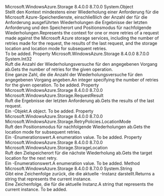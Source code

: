 <Type Name="RetryContext" FullName="Microsoft.WindowsAzure.Storage.RetryPolicies.RetryContext">
  <TypeSignature Language="C#" Value="public sealed class RetryContext" />
  <TypeSignature Language="ILAsm" Value=".class public auto ansi sealed beforefieldinit RetryContext extends System.Object" />
  <TypeSignature Language="DocId" Value="T:Microsoft.WindowsAzure.Storage.RetryPolicies.RetryContext" />
  <TypeSignature Language="VB.NET" Value="Public NotInheritable Class RetryContext" />
  <TypeSignature Language="F#" Value="type RetryContext = class" />
  <AssemblyInfo>
    <AssemblyName>Microsoft.WindowsAzure.Storage</AssemblyName>
    <AssemblyVersion>8.4.0.0</AssemblyVersion>
    <AssemblyVersion>8.7.0.0</AssemblyVersion>
  </AssemblyInfo>
  <Base>
    <BaseTypeName>System.Object</BaseTypeName>
  </Base>
  <Interfaces />
  <Docs>
    <summary>
            <span data-ttu-id="fe462-101">Stellt den Kontext mindestens einer Wiederholung einer Anforderung für die Microsoft Azure-Speicherdienste, einschließlich der Anzahl der für die Anforderung ausgeführten Wiederholungen die Ergebnisse der letzten Anforderung und den Speicherort und Positionsmodus für nachfolgende Wiederholungen.</span><span class="sxs-lookup"><span data-stu-id="fe462-101">Represents the context for one or more retries of a request made against the Microsoft Azure storage services, including the number of retries made for the request, the results of the last request, and the storage location and location mode for subsequent retries.</span></span>
            </summary>
    <remarks>To be added.</remarks>
  </Docs>
  <Members>
    <Member MemberName="CurrentRetryCount">
      <MemberSignature Language="C#" Value="public int CurrentRetryCount { get; }" />
      <MemberSignature Language="ILAsm" Value=".property instance int32 CurrentRetryCount" />
      <MemberSignature Language="DocId" Value="P:Microsoft.WindowsAzure.Storage.RetryPolicies.RetryContext.CurrentRetryCount" />
      <MemberSignature Language="VB.NET" Value="Public ReadOnly Property CurrentRetryCount As Integer" />
      <MemberSignature Language="F#" Value="member this.CurrentRetryCount : int" Usage="Microsoft.WindowsAzure.Storage.RetryPolicies.RetryContext.CurrentRetryCount" />
      <MemberType>Property</MemberType>
      <AssemblyInfo>
        <AssemblyName>Microsoft.WindowsAzure.Storage</AssemblyName>
        <AssemblyVersion>8.4.0.0</AssemblyVersion>
        <AssemblyVersion>8.7.0.0</AssemblyVersion>
      </AssemblyInfo>
      <ReturnValue>
        <ReturnType>System.Int32</ReturnType>
      </ReturnValue>
      <Docs>
        <summary>
            <span data-ttu-id="fe462-102">Ruft die Anzahl der Wiederholungsversuche für den angegebenen Vorgang ab.</span><span class="sxs-lookup"><span data-stu-id="fe462-102">Gets the number of retries for the given operation.</span></span>
            </summary>
        <value><span data-ttu-id="fe462-103">Eine ganze Zahl, die die Anzahl der Wiederholungsversuche für den angegebenen Vorgang angeben.</span><span class="sxs-lookup"><span data-stu-id="fe462-103">An integer specifying the number of retries for the given operation.</span></span></value>
        <remarks>To be added.</remarks>
      </Docs>
    </Member>
    <Member MemberName="LastRequestResult">
      <MemberSignature Language="C#" Value="public Microsoft.WindowsAzure.Storage.RequestResult LastRequestResult { get; }" />
      <MemberSignature Language="ILAsm" Value=".property instance class Microsoft.WindowsAzure.Storage.RequestResult LastRequestResult" />
      <MemberSignature Language="DocId" Value="P:Microsoft.WindowsAzure.Storage.RetryPolicies.RetryContext.LastRequestResult" />
      <MemberSignature Language="VB.NET" Value="Public ReadOnly Property LastRequestResult As RequestResult" />
      <MemberSignature Language="F#" Value="member this.LastRequestResult : Microsoft.WindowsAzure.Storage.RequestResult" Usage="Microsoft.WindowsAzure.Storage.RetryPolicies.RetryContext.LastRequestResult" />
      <MemberType>Property</MemberType>
      <AssemblyInfo>
        <AssemblyName>Microsoft.WindowsAzure.Storage</AssemblyName>
        <AssemblyVersion>8.4.0.0</AssemblyVersion>
        <AssemblyVersion>8.7.0.0</AssemblyVersion>
      </AssemblyInfo>
      <ReturnValue>
        <ReturnType>Microsoft.WindowsAzure.Storage.RequestResult</ReturnType>
      </ReturnValue>
      <Docs>
        <summary>
            <span data-ttu-id="fe462-104">Ruft die Ergebnisse der letzten Anforderung ab.</span><span class="sxs-lookup"><span data-stu-id="fe462-104">Gets the results of the last request.</span></span>
            </summary>
        <value><span data-ttu-id="fe462-105">Ein <see cref="T:Microsoft.WindowsAzure.Storage.RequestResult" />-Objekt.</span><span class="sxs-lookup"><span data-stu-id="fe462-105">A <see cref="T:Microsoft.WindowsAzure.Storage.RequestResult" /> object.</span></span></value>
        <remarks>To be added.</remarks>
      </Docs>
    </Member>
    <Member MemberName="LocationMode">
      <MemberSignature Language="C#" Value="public Microsoft.WindowsAzure.Storage.RetryPolicies.LocationMode LocationMode { get; }" />
      <MemberSignature Language="ILAsm" Value=".property instance valuetype Microsoft.WindowsAzure.Storage.RetryPolicies.LocationMode LocationMode" />
      <MemberSignature Language="DocId" Value="P:Microsoft.WindowsAzure.Storage.RetryPolicies.RetryContext.LocationMode" />
      <MemberSignature Language="VB.NET" Value="Public ReadOnly Property LocationMode As LocationMode" />
      <MemberSignature Language="F#" Value="member this.LocationMode : Microsoft.WindowsAzure.Storage.RetryPolicies.LocationMode" Usage="Microsoft.WindowsAzure.Storage.RetryPolicies.RetryContext.LocationMode" />
      <MemberType>Property</MemberType>
      <AssemblyInfo>
        <AssemblyName>Microsoft.WindowsAzure.Storage</AssemblyName>
        <AssemblyVersion>8.4.0.0</AssemblyVersion>
        <AssemblyVersion>8.7.0.0</AssemblyVersion>
      </AssemblyInfo>
      <ReturnValue>
        <ReturnType>Microsoft.WindowsAzure.Storage.RetryPolicies.LocationMode</ReturnType>
      </ReturnValue>
      <Docs>
        <summary>
            <span data-ttu-id="fe462-106">Ruft den Positionsmodus für nachfolgende Wiederholungen ab.</span><span class="sxs-lookup"><span data-stu-id="fe462-106">Gets the location mode for subsequent retries.</span></span>
            </summary>
        <value><span data-ttu-id="fe462-107">Ein <see cref="T:Microsoft.WindowsAzure.Storage.RetryPolicies.LocationMode" />-Enumerationswert.</span><span class="sxs-lookup"><span data-stu-id="fe462-107">A <see cref="T:Microsoft.WindowsAzure.Storage.RetryPolicies.LocationMode" /> enumeration value.</span></span></value>
        <remarks>To be added.</remarks>
      </Docs>
    </Member>
    <Member MemberName="NextLocation">
      <MemberSignature Language="C#" Value="public Microsoft.WindowsAzure.Storage.StorageLocation NextLocation { get; }" />
      <MemberSignature Language="ILAsm" Value=".property instance valuetype Microsoft.WindowsAzure.Storage.StorageLocation NextLocation" />
      <MemberSignature Language="DocId" Value="P:Microsoft.WindowsAzure.Storage.RetryPolicies.RetryContext.NextLocation" />
      <MemberSignature Language="VB.NET" Value="Public ReadOnly Property NextLocation As StorageLocation" />
      <MemberSignature Language="F#" Value="member this.NextLocation : Microsoft.WindowsAzure.Storage.StorageLocation" Usage="Microsoft.WindowsAzure.Storage.RetryPolicies.RetryContext.NextLocation" />
      <MemberType>Property</MemberType>
      <AssemblyInfo>
        <AssemblyName>Microsoft.WindowsAzure.Storage</AssemblyName>
        <AssemblyVersion>8.4.0.0</AssemblyVersion>
        <AssemblyVersion>8.7.0.0</AssemblyVersion>
      </AssemblyInfo>
      <ReturnValue>
        <ReturnType>Microsoft.WindowsAzure.Storage.StorageLocation</ReturnType>
      </ReturnValue>
      <Docs>
        <summary>
            <span data-ttu-id="fe462-108">Ruft den Zielspeicherort für die nächste Wiederholung ab.</span><span class="sxs-lookup"><span data-stu-id="fe462-108">Gets the target location for the next retry.</span></span>
            </summary>
        <value><span data-ttu-id="fe462-109">Ein <see cref="T:Microsoft.WindowsAzure.Storage.StorageLocation" />-Enumerationswert.</span><span class="sxs-lookup"><span data-stu-id="fe462-109">A <see cref="T:Microsoft.WindowsAzure.Storage.StorageLocation" /> enumeration value.</span></span></value>
        <remarks>To be added.</remarks>
      </Docs>
    </Member>
    <Member MemberName="ToString">
      <MemberSignature Language="C#" Value="public override string ToString ();" />
      <MemberSignature Language="ILAsm" Value=".method public hidebysig virtual instance string ToString() cil managed" />
      <MemberSignature Language="DocId" Value="M:Microsoft.WindowsAzure.Storage.RetryPolicies.RetryContext.ToString" />
      <MemberSignature Language="VB.NET" Value="Public Overrides Function ToString () As String" />
      <MemberSignature Language="F#" Value="override this.ToString : unit -&gt; string" Usage="retryContext.ToString " />
      <MemberType>Method</MemberType>
      <AssemblyInfo>
        <AssemblyName>Microsoft.WindowsAzure.Storage</AssemblyName>
        <AssemblyVersion>8.4.0.0</AssemblyVersion>
        <AssemblyVersion>8.7.0.0</AssemblyVersion>
      </AssemblyInfo>
      <ReturnValue>
        <ReturnType>System.String</ReturnType>
      </ReturnValue>
      <Parameters />
      <Docs>
        <summary>
            <span data-ttu-id="fe462-110">Gibt eine Zeichenfolge zurück, die die aktuelle <see cref="T:Microsoft.WindowsAzure.Storage.RetryPolicies.RetryContext" />-Instanz darstellt.</span><span class="sxs-lookup"><span data-stu-id="fe462-110">Returns a string that represents the current <see cref="T:Microsoft.WindowsAzure.Storage.RetryPolicies.RetryContext" /> instance.</span></span>
            </summary>
        <returns><span data-ttu-id="fe462-111">Eine Zeichenfolge, die für die aktuelle <see cref="T:Microsoft.WindowsAzure.Storage.RetryPolicies.RetryContext" /> Instanz.</span><span class="sxs-lookup"><span data-stu-id="fe462-111">A string that represents the current <see cref="T:Microsoft.WindowsAzure.Storage.RetryPolicies.RetryContext" /> instance.</span></span></returns>
        <remarks>To be added.</remarks>
      </Docs>
    </Member>
  </Members>
</Type>